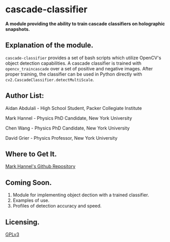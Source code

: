 # cascade-classifier

<b> A module providing the ability to train cascade classifiers on holographic snapshots. </b>

## Explanation of the module.
`cascade-classifier` provides a set of bash scripts which utilize OpenCV's object detection capabilities. A cascade classifier is trained with `opencv_traincascade` over a set of positive and negative images. After proper training, the classifier can be used in Python directly with `cv2.CascadeClassifier.detectMultiScale`.

## Author List:
Aidan Abdulali - High School Student, Packer Collegiate Institute

Mark Hannel - Physics PhD Candidate, New York University

Chen Wang - Physics PhD Candidate, New York University

David Grier - Physics Professor, New York University

## Where to Get It.
[Mark Hannel's Github Repository](https://github.com/markhannel/cascade-classifier)

## Coming Soon.
1. Module for implementing object dection with a trained classifier.
2. Examples of use.
3. Profiles of detection accuracy and speed.

## Licensing.
[GPLv3](https://www.gnu.org/licenses/gpl-3.0.html)
